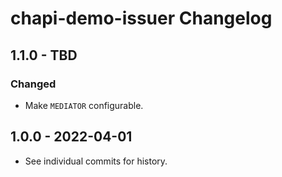# chapi-demo-issuer Changelog

## 1.1.0 - TBD

### Changed
- Make `MEDIATOR` configurable.

## 1.0.0 - 2022-04-01

- See individual commits for history.
